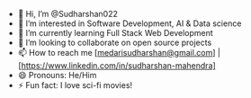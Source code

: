 - 👋 Hi, I’m @Sudharshan022
- 👀 I’m interested in Software Development, AI & Data science
- 🌱 I’m currently learning Full Stack Web Development
- 💞️ I’m looking to collaborate on open source projects
- 📫 How to reach me [medarisudharshan@gmail.com] | [https://www.linkedin.com/in/sudharshan-mahendra]
- 😄 Pronouns: He/Him
- ⚡ Fun fact: I love sci-fi movies!

<!---
Sudharshan022/Sudharshan022 is a ✨ special ✨ repository because its `README.md` (this file) appears on your GitHub profile.
You can click the Preview link to take a look at your changes.
--->
